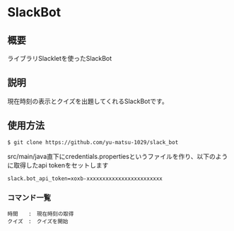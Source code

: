 # SlackBot
## 概要
ライブラリSlackletを使ったSlackBot

## 説明
現在時刻の表示とクイズを出題してくれるSlackBotです。

## 使用方法
```
$ git clone https://github.com/yu-matsu-1029/slack_bot
```

src/main/java直下にcredentials.propertiesというファイルを作り、以下のように取得したapi tokenをセットします

```
slack.bot_api_token=xoxb-xxxxxxxxxxxxxxxxxxxxxxxx
```


### コマンド一覧

```
時間　　:　現在時刻の取得
クイズ　:　クイズを開始
```
